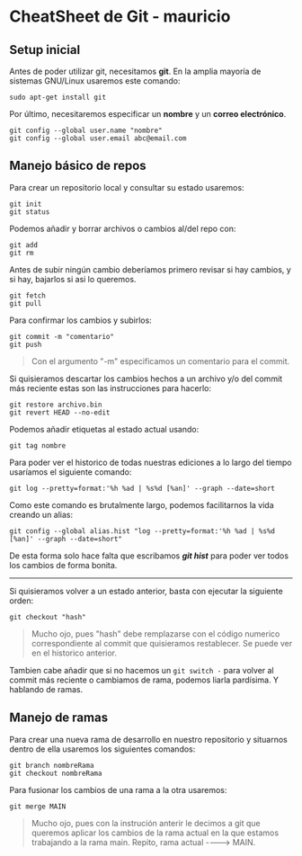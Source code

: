 # CheatSheet de Git - mauricio
## Setup inicial
Antes de poder utilizar git, necesitamos **git**. En la amplia mayoría de sistemas GNU/Linux usaremos este comando:

 ```
sudo apt-get install git
```

Por último, necesitaremos especificar un **nombre** y un **correo electrónico**.

```
git config --global user.name "nombre"
git config --global user.email abc@email.com
```

 
## Manejo básico de repos
Para crear un repositorio local y consultar su estado usaremos:

```
git init
git status
```
Podemos añadir y borrar archivos o cambios al/del repo con: 

```
git add	
git rm
```
Antes de subir ningún cambio deberíamos primero revisar si hay cambios, y si hay, bajarlos si asi lo queremos.
```
git fetch
git pull
```
Para confirmar los cambios y subirlos:
```
git commit -m "comentario"
git push
```
> Con el argumento "-m" especificamos un comentario para el commit.

Si quisieramos descartar los cambios hechos a un archivo y/o del commit más reciente estas son las instrucciones para hacerlo:
```
git restore archivo.bin
git revert HEAD --no-edit
```
Podemos añadir etiquetas al estado actual usando:
```
git tag nombre
```

Para poder ver el historico de todas nuestras ediciones a lo largo del tiempo usaríamos el siguiente comando:

```
git log --pretty=format:'%h %ad | %s%d [%an]' --graph --date=short
```
Como este comando es brutalmente largo, podemos facilitarnos la vida creando un alias:

 ```
git config --global alias.hist "log --pretty=format:'%h %ad | %s%d [%an]' --graph --date=short"
 ```

De esta forma solo hace falta que escribamos ***git hist*** para poder ver todos los cambios de forma bonita.
***
Si quisieramos volver a un estado anterior, basta con ejecutar la siguiente orden:

```
git checkout "hash"
```

> Mucho ojo, pues "hash" debe remplazarse con el código numerico correspondiente al commit que quisieramos restablecer. Se puede ver en el historico anterior.


Tambien cabe añadir que si no hacemos un `git switch -` para volver al commit más reciente o cambiamos de rama, podemos liarla pardísima. Y hablando de ramas.

## Manejo de ramas

Para crear una nueva rama de desarrollo en nuestro repositorio y situarnos dentro de ella usaremos los siguientes comandos:

```
git branch nombreRama
git checkout nombreRama
```
Para fusionar los cambios de una rama a la otra usaremos: 
```
git merge MAIN
```
>Mucho ojo, pues con la instrución anterir le decimos a git que queremos aplicar los cambios de la rama actual en la que estamos trabajando a la rama main.
> Repito, rama actual ----> MAIN.
